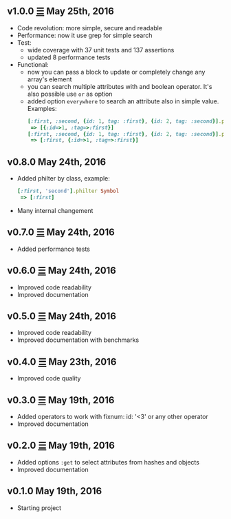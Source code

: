 v1.0.0 [☰](https://github.com/marcomd/Philter/compare/v0.8.0...v1.0.0) May 25th, 2016
------------------------------
* Code revolution: more simple, secure and readable
* Performance: now it use grep for simple search
* Test:
    * wide coverage with 37 unit tests and 137 assertions
    * updated 8 performance tests
* Functional:
    * now you can pass a block to update or completely change any array's element
    * you can search multiple attributes with and boolean operator. It's also possible use `or` as option
    * added option `everywhere` to search an attribute also in simple value.
        Examples:
        ```ruby
        [:first, :second, {id: 1, tag: :first}, {id: 2, tag: :second}].philter tag: :first
         => [{:id=>1, :tag=>:first}]
        [:first, :second, {id: 1, tag: :first}, {id: 2, tag: :second}].philter({tag: :first}, everywhere: true)
         => [:first, {:id=>1, :tag=>:first}]
        ```


v0.8.0 May 24th, 2016
------------------------------
* Added philter by class, example:
    ```ruby
    [:first, 'second'].philter Symbol
     => [:first]
    ```
* Many internal changement

v0.7.0 [☰](https://github.com/marcomd/Philter/compare/v0.6.0...v0.7.0) May 24th, 2016
------------------------------
* Added performance tests

v0.6.0 [☰](https://github.com/marcomd/Philter/compare/v0.5.0...v0.6.0) May 24th, 2016
------------------------------
* Improved code readability
* Improved documentation

v0.5.0 [☰](https://github.com/marcomd/Philter/compare/v0.4.0...v0.5.0) May 24th, 2016
------------------------------
* Improved code readability
* Improved documentation with benchmarks

v0.4.0 [☰](https://github.com/marcomd/Philter/compare/v0.3.0...v0.4.0) May 23th, 2016
------------------------------
* Improved code quality

v0.3.0 [☰](https://github.com/marcomd/Philter/compare/v0.2.0...v0.3.0) May 19th, 2016
------------------------------
* Added operators to work with fixnum: id: '<3' or any other operator
* Improved documentation

v0.2.0 [☰](https://github.com/marcomd/Philter/compare/v0.1.0...v0.2.0) May 19th, 2016
------------------------------
* Added options `:get` to select attributes from hashes and objects
* Improved documentation

v0.1.0 May 19th, 2016
------------------------------
* Starting project